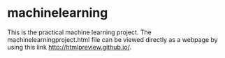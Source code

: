# machinelearning
This is the practical machine learning project. 
The machinelearningproject.html file can be viewed directly as a webpage by using this link http://htmlpreview.github.io/.
